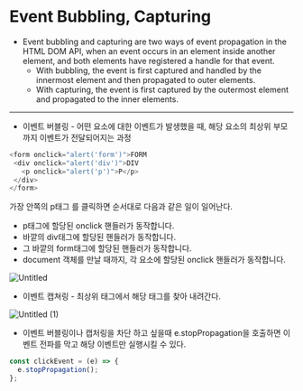 # Event Bubbling, Capturing
- Event bubbling and capturing are two ways of event propagation in the HTML DOM API, when an event occurs in an element inside another element, and both elements have registered a handle for that event.
  - With bubbling, the event is first captured and handled by the innermost element and then propagated to outer elements.
  - With capturing, the event is first captured by the outermost element and propagated to the inner elements.
---------------------------------------------------------------------------------------------------------------------------------------------------------
- 이벤트 버블링 - 어떤 요소에 대한 이벤트가 발생했을 때, 해당 요소의 최상위 부모까지 이벤트가 전달되어지는 과정
 ```js
<form onclick="alert('form')">FORM
  <div onclick="alert('div')">DIV
    <p onclick="alert('p')">P</p>
  </div>
</form>
```
가장 안쪽의 p태그 를 클릭하면 순서대로 다음과 같은 일이 일어난다.
- p태그에 할당된 onclick 핸들러가 동작합니다.
- 바깥의 div태그에 할당된 핸들러가 동작합니다.
- 그 바깥의 form태그에 할당된 핸들러가 동작합니다.
- document 객체를 만날 때까지, 각 요소에 할당된 onclick 핸들러가 동작합니다.
  
![Untitled](https://user-images.githubusercontent.com/59503331/186257480-d6529d62-7058-4bd0-8c23-0b1456e887fe.png)

- 이벤트 캡쳐링 - 최상위 태그에서 해당 태그를 찾아 내려간다.

![Untitled (1)](https://user-images.githubusercontent.com/59503331/186257482-9a1c4118-2ebd-408e-ac5c-300d4948a9a9.png)


- 이벤트 버블링이나 캡처링을 차단 하고 싶을때 e.stopPropagation을 호출하면 이벤트 전파를 막고 해당 이벤트만 실행시킬 수 있다.


```jsx
const clickEvent = (e) => {
  e.stopPropagation();
};
```

